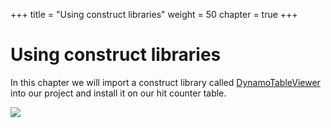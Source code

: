 +++
title = "Using construct libraries"
weight = 50
chapter = true
+++

# Using construct libraries

In this chapter we will import a construct library called
[DynamoTableViewer](https://www.nuget.org/packages/Eladb.DynamoTableViewer/)
into our project and install it on our hit counter table.

![](/images/table-viewer.png)

